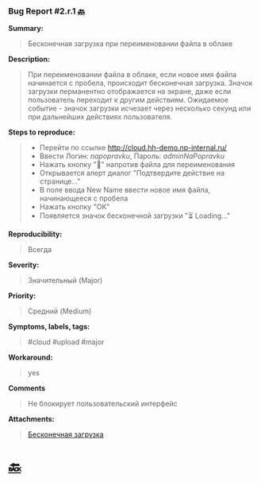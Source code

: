 ### Bug Report #2.r.1 [🔙](../solutions/solution_2.md)
**Summary:**
> Бесконечная загрузка при переименовании файла в облаке 

**Description:**
> При переименовании файла в облаке, если новое имя файла начинается с пробела,
> происходит бесконечная загрузка. Значок загрузки перманентно отображается на экране, даже если пользователь переходит к другим действиям.
> Ожидаемое событие - значок загрузки исчезает через несколько секунд или при дальнейших действиях пользователя.

**Steps to reproduce:**
> - Перейти по ссылке http://cloud.hh-demo.np-internal.ru/
> - Ввести Логин: *napopravku*, Пароль: *adminNaPopravku* 
> - Нажать кнопку "🔄" напротив файла для переименования
> - Открывается алерт диалог "Подтвердите действие на странице..."
> - В поле ввода New Name ввести новое имя файла, начинающееся с пробела 
> - Нажать кнопку "OK"
> - Появляется значок бесконечной загрузки "⏳ Loading…"



**Reproducibility:**
> Всегда
> 
**Severity:**
> Значительный (Major)   
> 
**Priority:**
> Средний (Medium) 
> 
**Symptoms, labels, tags:**
> #cloud #upload #major 
> 
**Workaround:**
> yes
> 
**Comments**
> Не блокирует пользовательский интерфейс
 
**Attachments:**
> [Бесконечная загрузка](../attachments/2.r.1_actual.png)


# [🔙](../solutions/solution_2.md)